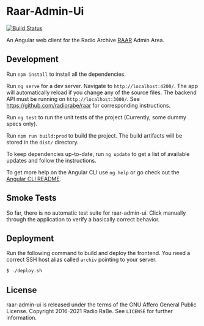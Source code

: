 # Raar-Admin-Ui

[![Build Status](https://github.com/radiorabe/raar-admin-ui/actions/workflows/build.yml/badge.svg)](https://github.com/radiorabe/raar-admin-ui/actions/workflows/build.yml)

An Angular web client for the Radio Archive [RAAR](https://github.com/radiorabe/raar) Admin Area.

## Development

Run `npm install` to install all the dependencies.

Run `ng serve` for a dev server. Navigate to `http://localhost:4200/`. The app will automatically reload if you change any of the source files. The backend API must be running on `http://localhost:3000/`. See https://github.com/radiorabe/raar for corresponding instructions.

Run `ng test` to run the unit tests of the project (Currently, some dummy specs only).

Run `npm run build:prod` to build the project. The build artifacts will be stored in the `dist/` directory.

To keep dependencies up-to-date, run `ng update` to get a list of available updates and follow the instructions.

To get more help on the Angular CLI use `ng help` or go check out the [Angular CLI README](https://github.com/angular/angular-cli/blob/master/README.md).

## Smoke Tests

So far, there is no automatic test suite for raar-admin-ui. Click manually through the application to verify a basically correct behavior.

## Deployment

Run the following command to build and deploy the frontend. You need a correct
SSH host alias called `archiv` pointing to your server.

```bash
$ ./deploy.sh
```

## License

raar-admin-ui is released under the terms of the GNU Affero General Public License.
Copyright 2016-2021 Radio RaBe.
See `LICENSE` for further information.
